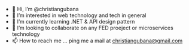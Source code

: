 - 👋 Hi, I’m @christiangubana
- 👀 I’m interested in web technology and tech in general
- 🌱 I’m currently learning .NET & API design pattern
- 💞️ I’m looking to collaborate on any FED proeject or microservices technology
- 📫 How to reach me ... ping me a mail at christiangubana@gmail.com

<!---
christiangubana/christiangubana is a ✨ special ✨ repository because its `README.md` (this file) appears on your GitHub profile.
You can click the Preview link to take a look at your changes.
--->
